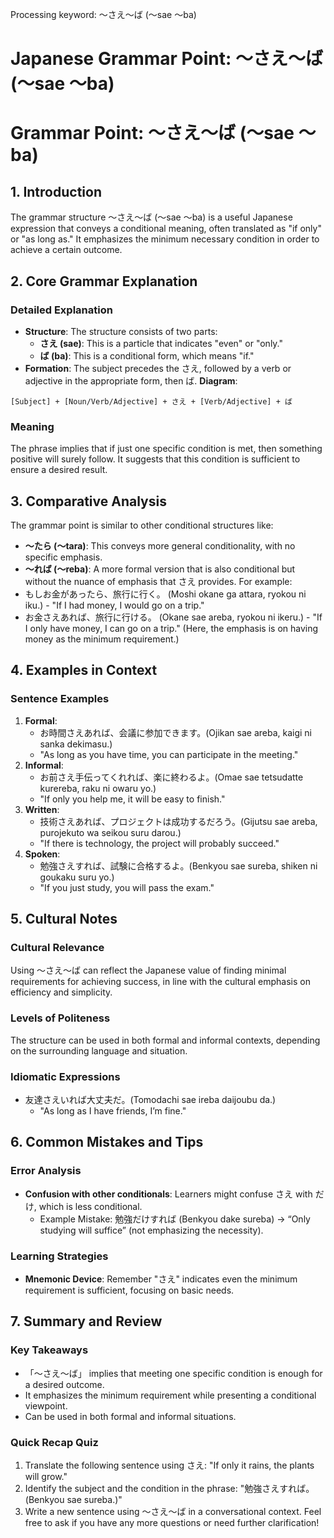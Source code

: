 Processing keyword: ～さえ～ば (〜sae 〜ba)
# Japanese Grammar Point: ～さえ～ば (〜sae 〜ba)
# Grammar Point: ～さえ～ば (〜sae 〜ba)
## 1. Introduction
The grammar structure ～さえ～ば (〜sae 〜ba) is a useful Japanese expression that conveys a conditional meaning, often translated as "if only" or "as long as." It emphasizes the minimum necessary condition in order to achieve a certain outcome.
## 2. Core Grammar Explanation
### Detailed Explanation
- **Structure**: The structure consists of two parts: 
  - **さえ (sae)**: This is a particle that indicates "even" or "only."
  - **ば (ba)**: This is a conditional form, which means "if."
- **Formation**: The subject precedes the さえ, followed by a verb or adjective in the appropriate form, then ば.
**Diagram**:
```
[Subject] + [Noun/Verb/Adjective] + さえ + [Verb/Adjective] + ば
```
### Meaning
The phrase implies that if just one specific condition is met, then something positive will surely follow. It suggests that this condition is sufficient to ensure a desired result.
## 3. Comparative Analysis
The grammar point is similar to other conditional structures like:
- **〜たら (〜tara)**: This conveys more general conditionality, with no specific emphasis.
- **〜れば (〜reba)**: A more formal version that is also conditional but without the nuance of emphasis that さえ provides.
For example:
- もしお金があったら、旅行に行く。 (Moshi okane ga attara, ryokou ni iku.) - "If I had money, I would go on a trip."
- お金さえあれば、旅行に行ける。 (Okane sae areba, ryokou ni ikeru.) - "If I only have money, I can go on a trip." (Here, the emphasis is on having money as the minimum requirement.)
## 4. Examples in Context
### Sentence Examples
1. **Formal**:
   - お時間さえあれば、会議に参加できます。(Ojikan sae areba, kaigi ni sanka dekimasu.)
   - "As long as you have time, you can participate in the meeting."
2. **Informal**:
   - お前さえ手伝ってくれれば、楽に終わるよ。(Omae sae tetsudatte kurereba, raku ni owaru yo.)
   - "If only you help me, it will be easy to finish."
3. **Written**:
   - 技術さえあれば、プロジェクトは成功するだろう。(Gijutsu sae areba, purojekuto wa seikou suru darou.)
   - "If there is technology, the project will probably succeed."
4. **Spoken**:
   - 勉強さえすれば、試験に合格するよ。(Benkyou sae sureba, shiken ni goukaku suru yo.)
   - "If you just study, you will pass the exam."
## 5. Cultural Notes
### Cultural Relevance
Using ～さえ～ば can reflect the Japanese value of finding minimal requirements for achieving success, in line with the cultural emphasis on efficiency and simplicity. 
### Levels of Politeness
The structure can be used in both formal and informal contexts, depending on the surrounding language and situation.
### Idiomatic Expressions
- 友達さえいれば大丈夫だ。(Tomodachi sae ireba daijoubu da.)
  - "As long as I have friends, I’m fine."
## 6. Common Mistakes and Tips
### Error Analysis
- **Confusion with other conditionals**: Learners might confuse さえ with だけ, which is less conditional.
  - Example Mistake: 勉強だけすれば (Benkyou dake sureba) → “Only studying will suffice” (not emphasizing the necessity).
### Learning Strategies
- **Mnemonic Device**: Remember "さえ" indicates even the minimum requirement is sufficient, focusing on basic needs.
## 7. Summary and Review
### Key Takeaways
- 「～さえ～ば」 implies that meeting one specific condition is enough for a desired outcome.
- It emphasizes the minimum requirement while presenting a conditional viewpoint.
- Can be used in both formal and informal situations.
### Quick Recap Quiz
1. Translate the following sentence using さえ: "If only it rains, the plants will grow."
2. Identify the subject and the condition in the phrase: "勉強さえすれば。(Benkyou sae sureba.)"
3. Write a new sentence using ～さえ～ば in a conversational context.
Feel free to ask if you have any more questions or need further clarification!
